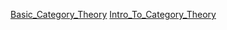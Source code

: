 [Basic_Category_Theory](https://arxiv.org/pdf/1612.09375)
[Intro_To_Category_Theory](https://www.math3ma.com/blog/what-is-category-theory-anyway)